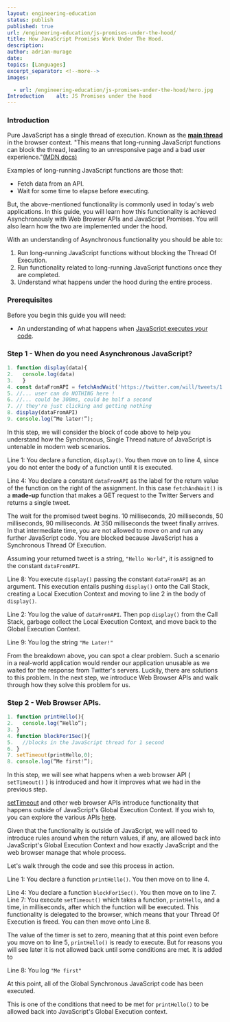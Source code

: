 ```yaml
---
layout: engineering-education
status: publish
published: true
url: /engineering-education/js-promises-under-the-hood/
title: How JavaScript Promises Work Under The Hood.
description: 
author: adrian-murage
date: 
topics: [Languages]
excerpt_separator: <!--more-->
images:

  - url: /engineering-education/js-promises-under-the-hood/hero.jpg
Introduction    alt: JS Promises under the hood
---
```

### Introduction
Pure JavaScript has a single thread of execution. Known as the [**main thread**](https://developer.mozilla.org/en-US/docs/Glossary/main_thread) in the browser context. "This means that long-running JavaScript functions can block the thread, leading to an unresponsive page and a bad user experience."[(MDN docs)](https://developer.mozilla.org/en-US/docs/Glossary/main_thread)

Examples of long-running JavaScript functions are those that:
- Fetch data from an API.
- Wait for some time to elapse before executing.

But, the above-mentioned functionality is commonly used in today's web applications. In this guide, you will learn how this functionality is achieved Asynchronously with Web Browser APIs and JavaScript Promises. You will also learn how the two are implemented under the hood.

With an understanding of Asynchronous functionality you should be able to:
1. Run long-running JavaScript functions without blocking the Thread Of Execution.
2. Run functionality related to long-running JavaScript functions once they are completed.
3. Understand what happens under the hood during the entire process.

### Prerequisites
Before you begin this guide you will need:
- An understanding of what happens when [JavaScript executes your code](/engineering-education/js-execution-under-the-hood/).

### Step 1 - When do you need Asynchronous JavaScript?
```JavaScript
1. function display(data){
2.   console.log(data)
3.   } 
4. const dataFromAPI = fetchAndWait('https://twitter.com/will/tweets/1')
5. //... user can do NOTHING here !
6. //... could be 300ms, could be half a second
7. // they're just clicking and getting nothing
8. display(dataFromAPI)
9. console.log(“Me later!”);
```
In this step, we will consider the block of code above to help you understand how the Synchronous, Single Thread nature of JavaScript is untenable in modern web scenarios.

Line 1: You declare a function, `display()`. You then move on to line 4, since you do not enter the body of a function until it is executed.

Line 4: You declare a constant `dataFromAPI` as the label for the return value of the function on the right of the assignment. In this case `fetchAndWait()` is a **made-up** function that makes a GET request to the Twitter Servers and returns a single tweet.

The wait for the promised tweet begins. 10 milliseconds, 20 milliseconds, 50 milliseconds, 90 milliseconds. At 350 milliseconds the tweet finally arrives. In that intermediate time, you are not allowed to move on and run any further JavaScript code. You are blocked because JavaScript has a Synchronous Thread Of Execution.

Assuming your returned tweet is a string, `"Hello World"`, it is assigned to the constant `dataFromAPI`.

Line 8:  You execute `display()` passing the constant `dataFromAPI` as an argument. This execution entails pushing `display()` onto the Call Stack, creating a Local Execution Context and moving to line 2 in the body of `display()`.

Line 2: You log the value of `dataFromAPI`. Then pop `display()` from the Call Stack, garbage collect the Local Execution Context, and move back to the Global Execution Context.

Line 9: You log the string `"Me Later!"`

From the breakdown above, you can spot a clear problem. Such a scenario in a real-world application would render our application unusable as we waited for the response from Twitter's servers. Luckily, there are solutions to this problem. In the next step, we introduce Web Browser APIs and walk through how they solve this problem for us.

### Step 2 - Web Browser APIs.
```JavaScript
1. function printHello(){
2.   console.log(“Hello”);
3. }
4. function blockFor1Sec(){
5.   //blocks in the JavaScript thread for 1 second
6. }
7. setTimeout(printHello,0);
8. console.log(“Me first!”);
```
In this step, we will see what happens when a web browser API ( `setTimeout()` ) is introduced and how it improves what we had in the previous step.

[setTimeout](https://developer.mozilla.org/en-US/docs/Web/API/WindowOrWorkerGlobalScope/setTimeout) and other web browser APIs introduce functionality that happens outside of JavaScript's Global Execution Context. If you wish to, you can explore the various APIs [here](https://developer.mozilla.org/en-US/docs/Web/API).

Given that the functionality is outside of JavaScript, we will need to introduce rules around when the return values, if any, are allowed back into JavaScript's Global Execution Context and how exactly JavaScript and the web browser manage that whole process.

Let's walk through the code and see this process in action.

Line 1: You declare a function `printHello()`. You then move on to line 4.

Line 4: You declare a function `blockFor1Sec()`. You then move on to line 7.
Line 7: You execute `setTimeout()` which takes a function, `printHello`, and a time, in milliseconds, after which the function will be executed. This functionality is delegated to the browser, which means that your Thread Of Execution is freed. You can then move onto Line 8.

The value of the timer is set to zero, meaning that at this point even before you move on to line 5, `printHello()` is ready to execute. But for reasons you will see later it is not allowed back until some conditions are met. It is added to 

Line 8: You log `"Me first"`

At this point, all of the Global Synchronous JavaScript code has been executed. 

This is one of the conditions that need to be met for `printHello()` to be allowed back into JavaScript's Global Execution context.
